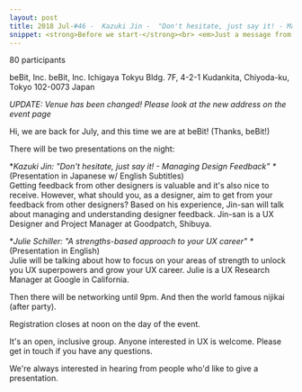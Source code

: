 ```yaml
---
layout: post
title: 2018 Jul-#46 -  Kazuki Jin -  "Don't hesitate, just say it! - Managing Designers Feedback" and Julie Schiller -  "A strengths-based approach to your UX career"
snippet: <strong>Before we start-</strong><br> <em>Just a message from the organisers - if you reserve a -
---
```

80 participants

beBit, Inc. beBit, Inc. Ichigaya Tokyu Bldg. 7F, 4-2-1 Kudankita, Chiyoda-ku, Tokyo 102-0073 Japan

<em>UPDATE: Venue has been changed! Please look at the new address on the event page</em> 

Hi, we are back for July, and this time we are at beBit! (Thanks, beBit!)

There will be two presentations on the night:

*<em>Kazuki Jin: "Don't hesitate, just say it! - Managing Design Feedback"  *</em> (Presentation in Japanese w/ English Subtitles)<br>
Getting feedback from other designers is valuable and it's also nice to receive. However, what should you, as a designer, aim to get from your feedback from other designers? Based on his experience, Jin-san will talk about managing and understanding designer feedback. Jin-san is a UX Designer and Project Manager at Goodpatch, Shibuya. 

*<em>Julie Schiller: "A strengths-based approach to your UX career" *</em> (Presentation in English)<br>
Julie will be talking about how to focus on your areas of strength to unlock you UX superpowers and grow your UX career. Julie is a UX Research Manager at Google in California.

Then there will be networking until 9pm. And then the world famous nijikai (after party).

Registration closes at noon on the day of the event.

It's an open, inclusive group. Anyone interested in UX is welcome. Please get in touch if you have any questions.

We're always interested in hearing from people who'd like to give a presentation.

